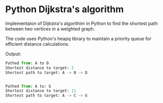 # Python Dijkstra's algorithm

Implementaion of Dijkstra's algorithim in Python to find the shortest path between two vertices in a weighted graph. 

The code uses Python's heapq library to maintain a priority queue for efficient distance calculations.

Output:
```py
Pathed from: A to D
Shortest distance to target: 2
Shortest path to target: A -> B -> D


Pathed from: A to: G
Shortest distance to target: 11
Shortest path to target: A -> C -> G
```
